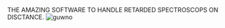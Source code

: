THE AMAZING SOFTWARE TO HANDLE RETARDED SPECTROSCOPS ON DISCTANCE.
![guwno](https://github.com/CppEnjoyer69/spectrum-to-csv/assets/102436271/715b1999-bdc1-4426-9cef-65c3f29fe38e)
